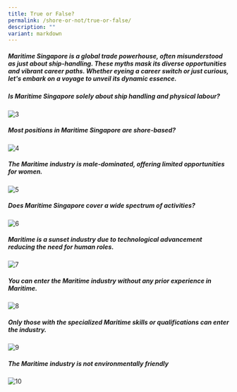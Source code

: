 ```yaml
---
title: True or False?
permalink: /shore-or-not/true-or-false/
description: ""
variant: markdown
---
```

##### Maritime Singapore is a global trade powerhouse, often misunderstood as just about ship-handling. These myths mask its diverse opportunities and vibrant career paths. Whether eyeing a career switch or just curious, let's embark on a voyage to unveil its dynamic essence.

##### Is Maritime Singapore solely about ship handling and physical labour?

<img border="0" alt="3" src="https://i.ibb.co/xftsXg0/3.png">

##### Most positions in Maritime Singapore are shore-based?

<img border="0" alt="4" src="https://i.ibb.co/J7Qh24B/4.png">

##### The Maritime industry is male-dominated, offering limited opportunities for women.

<img border="0" alt="5" src="https://i.ibb.co/1zWtMfW/5.png">

##### Does Maritime Singapore cover a wide spectrum of activities?

<img border="0" alt="6" src="https://i.ibb.co/zJ1h7Yw/6.png">

##### Maritime is a sunset industry due to technological advancement reducing the need for human roles.

<img border="0" alt="7" src="https://i.ibb.co/HH67j0k/7.png">

##### You can enter the Maritime industry without any prior experience in Maritime.

<img border="0" alt="8" src="https://i.ibb.co/m5f5YpL/8.png">

##### Only those with the specialized Maritime skills or qualifications can enter the industry.

<img border="0" alt="9" src="https://i.ibb.co/dt8RzTY/9.png">

##### The Maritime industry is not environmentally friendly

<img border="0" alt="10" src="https://i.ibb.co/pxcYgtp/10.png">